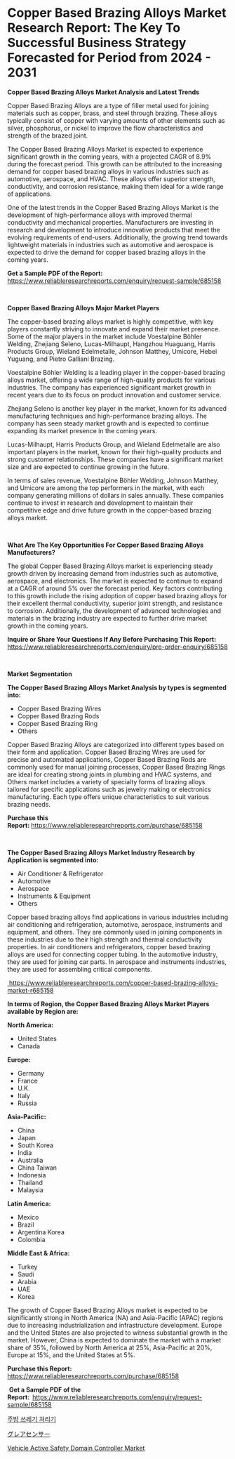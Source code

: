 <p><h1>Copper Based Brazing Alloys Market Research Report: The Key To Successful Business Strategy Forecasted for Period from 2024 - 2031</h1></p><p><strong>Copper Based Brazing Alloys Market Analysis and Latest Trends</strong></p>
<p><p>Copper Based Brazing Alloys are a type of filler metal used for joining materials such as copper, brass, and steel through brazing. These alloys typically consist of copper with varying amounts of other elements such as silver, phosphorus, or nickel to improve the flow characteristics and strength of the brazed joint.</p><p>The Copper Based Brazing Alloys Market is expected to experience significant growth in the coming years, with a projected CAGR of 8.9% during the forecast period. This growth can be attributed to the increasing demand for copper based brazing alloys in various industries such as automotive, aerospace, and HVAC. These alloys offer superior strength, conductivity, and corrosion resistance, making them ideal for a wide range of applications.</p><p>One of the latest trends in the Copper Based Brazing Alloys Market is the development of high-performance alloys with improved thermal conductivity and mechanical properties. Manufacturers are investing in research and development to introduce innovative products that meet the evolving requirements of end-users. Additionally, the growing trend towards lightweight materials in industries such as automotive and aerospace is expected to drive the demand for copper based brazing alloys in the coming years.</p></p>
<p><strong>Get a Sample PDF of the Report:&nbsp;</strong> <a href="https://www.reliableresearchreports.com/enquiry/request-sample/685158">https://www.reliableresearchreports.com/enquiry/request-sample/685158</a></p>
<p>&nbsp;</p>
<p><strong>Copper Based Brazing Alloys Major Market Players</strong></p>
<p><p>The copper-based brazing alloys market is highly competitive, with key players constantly striving to innovate and expand their market presence. Some of the major players in the market include Voestalpine Böhler Welding, Zhejiang Seleno, Lucas-Milhaupt, Hangzhou Huaguang, Harris Products Group, Wieland Edelmetalle, Johnson Matthey, Umicore, Hebei Yuguang, and Pietro Galliani Brazing.</p><p>Voestalpine Böhler Welding is a leading player in the copper-based brazing alloys market, offering a wide range of high-quality products for various industries. The company has experienced significant market growth in recent years due to its focus on product innovation and customer service.</p><p>Zhejiang Seleno is another key player in the market, known for its advanced manufacturing techniques and high-performance brazing alloys. The company has seen steady market growth and is expected to continue expanding its market presence in the coming years.</p><p>Lucas-Milhaupt, Harris Products Group, and Wieland Edelmetalle are also important players in the market, known for their high-quality products and strong customer relationships. These companies have a significant market size and are expected to continue growing in the future.</p><p>In terms of sales revenue, Voestalpine Böhler Welding, Johnson Matthey, and Umicore are among the top performers in the market, with each company generating millions of dollars in sales annually. These companies continue to invest in research and development to maintain their competitive edge and drive future growth in the copper-based brazing alloys market.</p></p>
<p>&nbsp;</p>
<p><strong>What Are The Key Opportunities For Copper Based Brazing Alloys Manufacturers?</strong></p>
<p><p>The global Copper Based Brazing Alloys market is experiencing steady growth driven by increasing demand from industries such as automotive, aerospace, and electronics. The market is expected to continue to expand at a CAGR of around 5% over the forecast period. Key factors contributing to this growth include the rising adoption of copper based brazing alloys for their excellent thermal conductivity, superior joint strength, and resistance to corrosion. Additionally, the development of advanced technologies and materials in the brazing industry are expected to further drive market growth in the coming years.</p></p>
<p><strong>Inquire or Share Your Questions If Any Before Purchasing This Report:</strong> <a href="https://www.reliableresearchreports.com/enquiry/pre-order-enquiry/685158">https://www.reliableresearchreports.com/enquiry/pre-order-enquiry/685158</a></p>
<p>&nbsp;</p>
<p><strong>Market Segmentation</strong></p>
<p><strong>The Copper Based Brazing Alloys Market Analysis by types is segmented into:</strong></p>
<p><ul><li>Copper Based Brazing Wires</li><li>Copper Based Brazing Rods</li><li>Copper Based Brazing Ring</li><li>Others</li></ul></p>
<p><p>Copper Based Brazing Alloys are categorized into different types based on their form and application. Copper Based Brazing Wires are used for precise and automated applications, Copper Based Brazing Rods are commonly used for manual joining processes, Copper Based Brazing Rings are ideal for creating strong joints in plumbing and HVAC systems, and Others market includes a variety of specialty forms of brazing alloys tailored for specific applications such as jewelry making or electronics manufacturing. Each type offers unique characteristics to suit various brazing needs.</p></p>
<p><strong>Purchase this Report:&nbsp;</strong><a href="https://www.reliableresearchreports.com/purchase/685158">https://www.reliableresearchreports.com/purchase/685158</a></p>
<p>&nbsp;</p>
<p><strong>The Copper Based Brazing Alloys Market Industry Research by Application is segmented into:</strong></p>
<p><ul><li>Air Conditioner & Refrigerator</li><li>Automotive</li><li>Aerospace</li><li>Instruments & Equipment</li><li>Others</li></ul></p>
<p><p>Copper based brazing alloys find applications in various industries including air conditioning and refrigeration, automotive, aerospace, instruments and equipment, and others. They are commonly used in joining components in these industries due to their high strength and thermal conductivity properties. In air conditioners and refrigerators, copper based brazing alloys are used for connecting copper tubing. In the automotive industry, they are used for joining car parts. In aerospace and instruments industries, they are used for assembling critical components.</p></p>
<p><a href="https://www.reliableresearchreports.com/copper-based-brazing-alloys-market-r685158">&nbsp;https://www.reliableresearchreports.com/copper-based-brazing-alloys-market-r685158</a></p>
<p><strong>In terms of Region, the Copper Based Brazing Alloys Market Players available by Region are:</strong></p>
<p>
    <p> <strong> North America: </strong>
        <ul>
            <li>United States</li>
            <li>Canada</li>
        </ul>
        </p> 
    <p> <strong> Europe: </strong>
        <ul>
            <li>Germany</li>
            <li>France</li>
            <li>U.K.</li>
            <li>Italy</li>
            <li>Russia</li>
        </ul>
        </p> 
    <p> <strong> Asia-Pacific: </strong>
        <ul>
            <li>China</li>
            <li>Japan</li>
            <li>South Korea</li>
            <li>India</li>
            <li>Australia</li>
            <li>China Taiwan</li>
            <li>Indonesia</li>
            <li>Thailand</li>
            <li>Malaysia</li>
        </ul>
        </p> 
    <p> <strong> Latin America: </strong>
        <ul>
            <li>Mexico</li>
            <li>Brazil</li>
            <li>Argentina Korea</li>
            <li>Colombia</li>
        </ul>
        </p> 
    <p> <strong> Middle East & Africa: </strong>
        <ul>
            <li>Turkey</li>
            <li>Saudi</li>
            <li>Arabia</li>
            <li>UAE</li>
            <li>Korea</li>
        </ul>
    </p>
    </p>
<p><p>The growth of Copper Based Brazing Alloys market is expected to be significantly strong in North America (NA) and Asia-Pacific (APAC) regions due to increasing industrialization and infrastructure development. Europe and the United States are also projected to witness substantial growth in the market. However, China is expected to dominate the market with a market share of 35%, followed by North America at 25%, Asia-Pacific at 20%, Europe at 15%, and the United States at 5%.</p></p>
<p><strong>Purchase this Report: </strong><a href="https://www.reliableresearchreports.com/purchase/685158">https://www.reliableresearchreports.com/purchase/685158</a></p>
<p>&nbsp;<strong>Get a Sample PDF of the Report:&nbsp;&nbsp;</strong><a href="https://www.reliableresearchreports.com/enquiry/request-sample/685158">https://www.reliableresearchreports.com/enquiry/request-sample/685158</a></p>
<p><strong></strong></p>
<p><p><a href="https://github.com/kvbohdfy111/Market-Research-Report-List-1/blob/main/5138940122339.md">주방 쓰레기 처리기</a></p><p><a href="https://github.com/LizaHeller2023/Market-Research-Report-List-1/blob/main/8156427124266.md">グレアセンサー</a></p><p><a href="https://github.com/ruddyyedelwadw/Market-Research-Report-List-2/blob/main/vehicle-active-safety-domain-controller-market.md">Vehicle Active Safety Domain Controller Market</a></p></p>